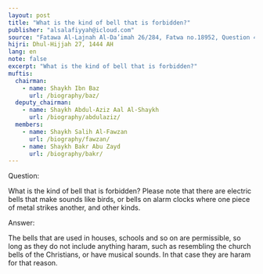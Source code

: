 ```yaml
---
layout: post
title: "What is the kind of bell that is forbidden?"
publisher: "alsalafiyyah@icloud.com"
source: "Fatawa Al-Lajnah Al-Da’imah 26/284, Fatwa no.18952‏, Question 4"
hijri: Dhul-Hijjah 27, 1444 AH
lang: en
note: false
excerpt: "What is the kind of bell that is forbidden?"
muftis:
  chairman: 
    - name: Shaykh Ibn Baz
      url: /biography/baz/
  deputy_chairman:
    - name: Shaykh Abdul-Aziz Aal Al-Shaykh
      url: /biography/abdulaziz/
  members:
    - name: Shaykh Salih Al-Fawzan
      url: /biography/fawzan/
    - name: Shaykh Bakr Abu Zayd
      url: /biography/bakr/
---
```


Question: 

What is the kind of bell that is forbidden? Please note that there are electric bells that make sounds like birds, or bells on alarm clocks where one piece of metal strikes another, and other kinds. 

Answer: 

The bells that are used in houses, schools and so on are permissible, so long as they do not include anything haram, such as resembling the church bells of the Christians, or have musical sounds. In that case they are haram for that reason.
